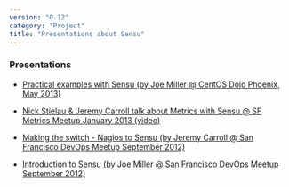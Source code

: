 ```yaml
---
version: "0.12"
category: "Project"
title: "Presentations about Sensu"
---
```


### Presentations

* [Practical examples with Sensu (by Joe Miller @ CentOS Dojo Phoenix, May 2013)](https://speakerdeck.com/joemiller/practical-examples-with-sensu-monitoring-framework)

* [Nick Stielau & Jeremy Carroll talk about Metrics with Sensu @ SF Metrics Meetup January 2013 (video)](http://vimeo.com/59417953)

* [Making the switch - Nagios to Sensu (by Jeremy Carroll @ San Francisco DevOps Meetup September 2012)](http://www.slideshare.net/jeremy_carroll/sensu-14485155)

* [Introduction to Sensu (by Joe Miller @ San Francisco DevOps Meetup September 2012)](https://speakerdeck.com/joemiller/introduction-to-sensu)


